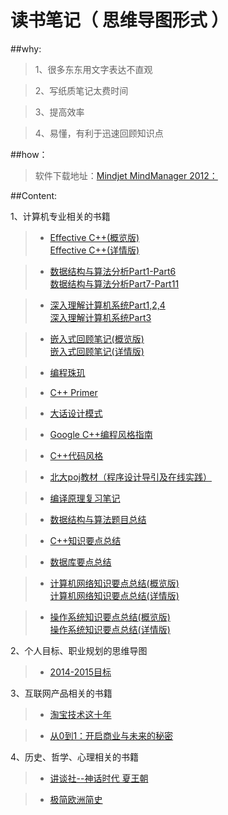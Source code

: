 读书笔记（ 思维导图形式 ）
==============



##why:    
        
        
>1、很多东东用文字表达不直观

>2、写纸质笔记太费时间

>3、提高效率

>4、易懂，有利于迅速回顾知识点

##how：   
>软件下载地址：[Mindjet MindManager 2012：](http://rj.baidu.com/soft/detail/15140.html?ald)

##Content:
      
1、计算机专业相关的书籍
>* [Effective C++(概览版)](https://raw.githubusercontent.com/JamesonHuang/mind_map_notes/master/%E8%AE%A1%E7%AE%97%E6%9C%BA%E7%9B%B8%E5%85%B3/Completed/effectiveC++%20(preview).gif)   
> [Effective C++(详情版)](https://raw.githubusercontent.com/JamesonHuang/mind_map_notes/master/%E8%AE%A1%E7%AE%97%E6%9C%BA%E7%9B%B8%E5%85%B3/Completed/effectiveC++.gif)

>* [数据结构与算法分析Part1-Part6](https://raw.githubusercontent.com/JamesonHuang/mind_map_notes/master/Completing/%E6%95%B0%E6%8D%AE%E7%BB%93%E6%9E%84%E4%B8%8E%E7%AE%97%E6%B3%95%E5%88%86%E6%9E%90Part1-Part6.gif)   
> [数据结构与算法分析Part7-Part11](https://raw.githubusercontent.com/JamesonHuang/mind_map_notes/master/Completing/%E6%95%B0%E6%8D%AE%E7%BB%93%E6%9E%84%E4%B8%8E%E7%AE%97%E6%B3%95%E5%88%86%E6%9E%90Part7-Part11.gif)

>* [深入理解计算机系统Part1,2,4](https://raw.githubusercontent.com/JamesonHuang/mind_map_notes/master/Completing/%E6%B7%B1%E5%85%A5%E7%90%86%E8%A7%A3%E8%AE%A1%E7%AE%97%E6%9C%BA%E7%B3%BB%E7%BB%9FPart1,2,4.gif)   
> [深入理解计算机系统Part3](https://raw.githubusercontent.com/JamesonHuang/mind_map_notes/master/Completing/%E6%B7%B1%E5%85%A5%E7%90%86%E8%A7%A3%E8%AE%A1%E7%AE%97%E6%9C%BA%E7%B3%BB%E7%BB%9FPart3.gif)

>* [嵌入式回顾笔记(概览版)](https://raw.githubusercontent.com/JamesonHuang/mind_map_notes/master/%E8%AE%A1%E7%AE%97%E6%9C%BA%E7%9B%B8%E5%85%B3/Completed/%E5%B5%8C%E5%85%A5%E5%BC%8F%E5%9B%9E%E9%A1%BE%E7%AC%94%E8%AE%B0%20(preview).gif)    
> [嵌入式回顾笔记(详情版)](https://raw.githubusercontent.com/JamesonHuang/mind_map_notes/master/%E8%AE%A1%E7%AE%97%E6%9C%BA%E7%9B%B8%E5%85%B3/Completed/%E5%B5%8C%E5%85%A5%E5%BC%8F%E5%9B%9E%E9%A1%BE%E7%AC%94%E8%AE%B0%20.gif)

>* [编程珠玑](https://raw.githubusercontent.com/JamesonHuang/mind_map_notes/master/Completing/%E7%BC%96%E7%A8%8B%E7%8F%A0%E7%8E%91.gif)

>* [C++ Primer](https://raw.githubusercontent.com/JamesonHuang/mind_map_notes/master/%E8%AE%A1%E7%AE%97%E6%9C%BA%E7%9B%B8%E5%85%B3/Completed/c++%20primer.gif)

>* [大话设计模式](https://raw.githubusercontent.com/JamesonHuang/mind_map_notes/master/%E8%AE%A1%E7%AE%97%E6%9C%BA%E7%9B%B8%E5%85%B3/Completed/%E5%A4%A7%E8%AF%9D%E8%AE%BE%E8%AE%A1%E6%A8%A1%E5%BC%8F.gif)

>* [Google C++编程风格指南](https://raw.githubusercontent.com/JamesonHuang/mind_map_notes/master/%E8%AE%A1%E7%AE%97%E6%9C%BA%E7%9B%B8%E5%85%B3/Completed/google%E7%BC%96%E7%A8%8B%E9%A3%8E%E6%A0%BC%E6%8C%87%E5%8D%97.gif)

>* [C++代码风格](https://raw.githubusercontent.com/JamesonHuang/mind_map_notes/master/%E8%AE%A1%E7%AE%97%E6%9C%BA%E7%9B%B8%E5%85%B3/Completed/C++%E4%BB%A3%E7%A0%81%E9%A3%8E%E6%A0%BC%20.gif)

>* [北大poj教材（程序设计导引及在线实践）](https://raw.githubusercontent.com/JamesonHuang/mind_map_notes/master/%E8%AE%A1%E7%AE%97%E6%9C%BA%E7%9B%B8%E5%85%B3/Completed/%E5%8C%97%E5%A4%A7poj%E6%95%99%E6%9D%90%EF%BC%88%E7%A8%8B%E5%BA%8F%E8%AE%BE%E8%AE%A1%E5%AF%BC%E5%BC%95%E5%8F%8A%E5%9C%A8%E7%BA%BF%E5%AE%9E%E8%B7%B5%EF%BC%89.gif)

>* [编译原理复习笔记](https://raw.githubusercontent.com/JamesonHuang/mind_map_notes/master/%E8%AE%A1%E7%AE%97%E6%9C%BA%E7%9B%B8%E5%85%B3/Completed/%E7%BC%96%E8%AF%91%E5%8E%9F%E7%90%86%E5%A4%8D%E4%B9%A0%E7%AC%94%E8%AE%B0%20.gif)

>* [数据结构与算法题目总结](https://raw.githubusercontent.com/JamesonHuang/mind_map_notes/master/Completing/%E6%95%B0%E6%8D%AE%E7%BB%93%E6%9E%84%E4%B8%8E%E7%AE%97%E6%B3%95%E9%A2%98%E7%9B%AE%E6%80%BB%E7%BB%93.gif)

>* [C++知识要点总结](https://raw.githubusercontent.com/JamesonHuang/mind_map_notes/master/Completing/C++%E7%9F%A5%E8%AF%86%E8%A6%81%E7%82%B9%E6%80%BB%E7%BB%93.gif)

>* [数据库要点总结](https://raw.githubusercontent.com/JamesonHuang/mind_map_notes/master/Completing/%E6%95%B0%E6%8D%AE%E5%BA%93%E8%A6%81%E7%82%B9%E6%80%BB%E7%BB%93.gif)

>* [计算机网络知识要点总结(概览版)](https://raw.githubusercontent.com/JamesonHuang/mind_map_notes/master/Completing/%E8%AE%A1%E7%AE%97%E6%9C%BA%E7%BD%91%E7%BB%9C%E7%9F%A5%E8%AF%86%E8%A6%81%E7%82%B9%E6%80%BB%E7%BB%93.gif)        
> [计算机网络知识要点总结(详情版)](https://raw.githubusercontent.com/JamesonHuang/mind_map_notes/master/Completing/%E8%AE%A1%E7%AE%97%E6%9C%BA%E7%BD%91%E7%BB%9C%E7%9F%A5%E8%AF%86%E8%A6%81%E7%82%B9%E6%80%BB%E7%BB%93.gif)

>* [操作系统知识要点总结(概览版)](https://raw.githubusercontent.com/JamesonHuang/mind_map_notes/master/Completing/%E6%93%8D%E4%BD%9C%E7%B3%BB%E7%BB%9F%E5%9F%BA%E7%A1%80%EF%BC%88%E5%9F%BA%E4%BA%8E%E6%96%B0%E7%BC%96%E6%93%8D%E4%BD%9C%E7%B3%BB%E7%BB%9F%EF%BC%89%20(preview).gif)      
> [操作系统知识要点总结(详情版)](https://raw.githubusercontent.com/JamesonHuang/mind_map_notes/master/Completing/%E6%93%8D%E4%BD%9C%E7%B3%BB%E7%BB%9F%E5%9F%BA%E7%A1%80%EF%BC%88%E5%9F%BA%E4%BA%8E%E6%96%B0%E7%BC%96%E6%93%8D%E4%BD%9C%E7%B3%BB%E7%BB%9F%EF%BC%89.gif)


2、个人目标、职业规划的思维导图
>* [2014-2015目标](https://raw.githubusercontent.com/JamesonHuang/mind_map_notes/master/%E4%B8%AA%E4%BA%BA%E8%A7%84%E5%88%92/2014-2015%E7%9B%AE%E6%A0%87/2014-15%E7%9B%AE%E6%A0%87%20.gif)


3、互联网产品相关的书籍
>* [淘宝技术这十年](https://github.com/JamesonHuang/mind_map_notes/blob/master/%E4%BA%92%E8%81%94%E7%BD%91%E4%BA%A7%E5%93%81/%E6%B7%98%E5%AE%9D%E6%8A%80%E6%9C%AF%E8%BF%99%E5%8D%81%E5%B9%B4%E7%AC%94%E8%AE%B0.doc)

>* [从0到1：开启商业与未来的秘密](https://raw.githubusercontent.com/JamesonHuang/mind_map_notes/master/%E4%BA%92%E8%81%94%E7%BD%91%E4%BA%A7%E5%93%81/%E4%BB%8E0%E5%88%B01.png)

4、历史、哲学、心理相关的书籍
>* [讲谈社--神话时代 夏王朝](https://raw.githubusercontent.com/JamesonHuang/mind_map_notes/master/%E5%8E%86%E5%8F%B2/1-%E7%A5%9E%E8%AF%9D%E6%97%B6%E4%BB%A3%20%E5%A4%8F%E7%8E%8B%E6%9C%9D%20.gif)

>* [极简欧洲简史](https://raw.githubusercontent.com/JamesonHuang/mind_map_notes/master/%E5%8E%86%E5%8F%B2/%E6%9E%81%E7%AE%80%E6%AC%A7%E6%B4%B2%E7%AE%80%E5%8F%B2.gif)

